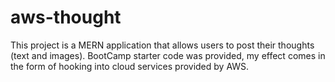 # aws-thought
This project is a MERN application that allows users to post their thoughts (text and images). BootCamp starter code was provided, my effect comes in the form of hooking into cloud services provided by AWS.
